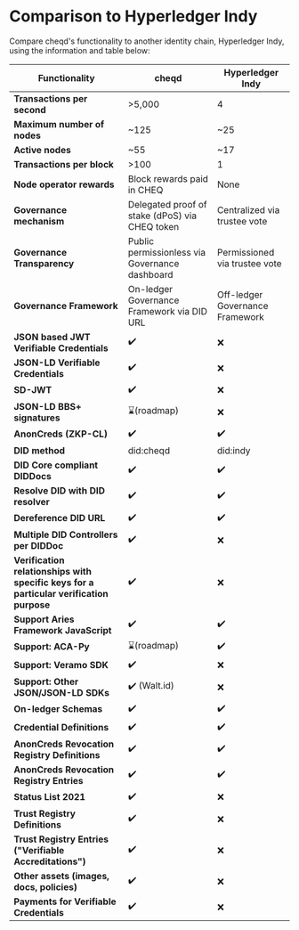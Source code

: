 # Comparison to Hyperledger Indy

Compare cheqd's functionality to another identity chain, Hyperledger Indy, using the information and table below:

| Functionality                                                                           | cheqd                                          | Hyperledger Indy                |
| --------------------------------------------------------------------------------------- | ---------------------------------------------- | ------------------------------- |
| **Transactions per second**                                                             | >5,000                                         | 4                               |
| **Maximum number of nodes**                                                             | \~125                                          | \~25                            |
| **Active nodes**                                                                        | \~55                                           | \~17                            |
| **Transactions per block**                                                              | >100                                           | 1                               |
| **Node operator rewards**                                                               | Block rewards paid in CHEQ                     | None                            |
| **Governance mechanism**                                                                | Delegated proof of stake (dPoS) via CHEQ token | Centralized via trustee vote    |
| **Governance Transparency**                                                             | Public permissionless via Governance dashboard | Permissioned via trustee vote   |
| **Governance Framework**                                                                | On-ledger Governance Framework via DID URL     | Off-ledger Governance Framework |
| **JSON based JWT Verifiable Credentials**                                               | ✔️                                             | ❌                               |
| **JSON-LD Verifiable Credentials**                                                      | ✔️                                             | ❌                               |
| **SD-JWT**                                                                              | ✔️                                             | ❌                               |
| **JSON-LD BBS+ signatures**                                                             | ⌛(roadmap)                                     | ❌                               |
| **AnonCreds (ZKP-CL)**                                                                  | ✔️                                             | ✔️                              |
| **DID method**                                                                          | did:cheqd                                      | did:indy                        |
| **DID Core compliant DIDDocs**                                                          | ✔️                                             | ✔️                              |
| **Resolve DID with DID resolver**                                                       | ✔️                                             | ✔️                              |
| **Dereference DID URL**                                                                 | ✔️                                             | ✔️                              |
| **Multiple DID Controllers per DIDDoc**                                                 | ✔️                                             | ❌                               |
| **Verification relationships with specific keys for a particular verification purpose** | ✔️                                             | ❌                               |
| **Support Aries Framework JavaScript**                                                  | ✔️                                             | ✔️                              |
| **Support: ACA-Py**                                                                     | ⌛(roadmap)                                     | ✔️                              |
| **Support: Veramo SDK**                                                                 | ✔️                                             | ❌                               |
| **Support: Other JSON/JSON-LD SDKs**                                                    | ✔️ (Walt.id)                                   | ❌                               |
| **On-ledger Schemas**                                                                   | ✔️                                             | ✔️                              |
| **Credential Definitions**                                                              | ✔️                                             | ✔️                              |
| **AnonCreds Revocation Registry Definitions**                                           | ✔️                                             | ✔️                              |
| **AnonCreds Revocation Registry Entries**                                               | ✔️                                             | ✔️                              |
| **Status List 2021**                                                                    | ✔️                                             | ❌                               |
| **Trust Registry Definitions**                                                          | ✔️                                             | ❌                               |
| **Trust Registry Entries ("Verifiable Accreditations")**                                | ✔️                                             | ❌                               |
| **Other assets (images, docs, policies)**                                               | ✔️                                             | ❌                               |
| **Payments for Verifiable Credentials**                                                 | ✔️                                             | ❌                               |
